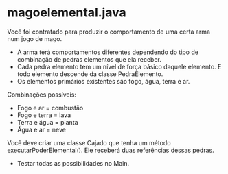 # magoelemental.java 

Você foi contratado para produzir o comportamento de uma certa arma num jogo de mago. 
- A arma terá comportamentos diferentes dependendo do tipo de combinação de pedras elementos que ela receber.
- Cada pedra elemento tem um nível de força básico daquele elemento. E todo elemento descende da classe PedraElemento.
- Os elementos primários existentes são fogo, água, terra e ar.

Combinações possíveis:
- Fogo e  ar = combustão 
- Fogo e terra = lava
- Terra e água = planta
- Água e ar = neve

Você deve criar uma classe Cajado que tenha um método executarPoderElemental(). Ele receberá duas referências dessas pedras. 
- Testar todas as possibilidades no Main.
